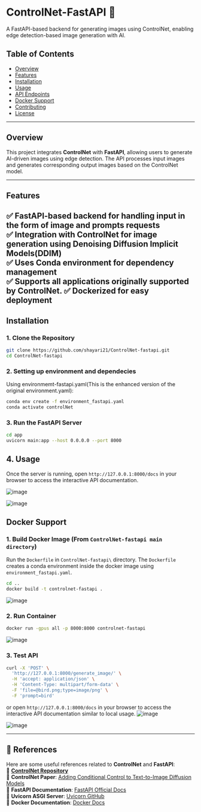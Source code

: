# ControlNet-FastAPI 🚀  

A FastAPI-based backend for generating images using ControlNet, enabling edge detection-based image generation with AI.  

## Table of Contents  
- [Overview](#overview)  
- [Features](#features)  
- [Installation](#installation)  
- [Usage](#usage)  
- [API Endpoints](#api-endpoints)  
- [Docker Support](#docker-support)  
- [Contributing](#contributing)  
- [License](#license)  

---

## Overview  

This project integrates **ControlNet** with **FastAPI**, allowing users to generate AI-driven images using edge detection. The API processes input images and generates corresponding output images based on the ControlNet model.  

---

## Features  

✅ FastAPI-based backend for handling input in the form of image and prompts requests  
✅ Integration with **ControlNet** for image generation using Denoising Diffusion Implicit Models(DDIM)  
✅ Uses **Conda environment** for dependency management  
✅ Supports all applications originally supported by ControlNet.
✅ **Dockerized** for easy deployment
---

## Installation  

### 1. Clone the Repository  

```bash
git clone https://github.com/shayari21/ControlNet-fastapi.git
cd ControlNet-fastapi
```

### 2. Setting up environment and dependecies 

Using environmemt-fastapi.yaml(This is the enhanced version of the original environment.yaml):
```bash
conda env create -f environment_fastapi.yaml
conda activate controlNet

```

### 3. Run the FastAPI Server
```bash
cd app
uvicorn main:app --host 0.0.0.0 --port 8000
```
## 4. Usage
Once the server is running, open `http://127.0.0.1:8000/docs` 
in your browser to access the interactive API documentation.

![image](https://github.com/user-attachments/assets/fb7382d3-a3fe-4bb4-b2f4-9d523840daec)

![image](https://github.com/user-attachments/assets/d4fd80cc-3d9a-4473-8e50-9c19482d200f)

## Docker Support
### 1. Build Docker Image (From `ControlNet-fastapi main directory`)
Run the `Dockerfile` in `ControlNet-fastapi\` directory. The `Dockerfile` creates a conda environment inside the docker image using `environment_fastapi.yaml`.

```bash
cd ..
docker build -t controlnet-fastapi .
```
![image](https://github.com/user-attachments/assets/d6833adb-d839-49c5-9322-c4a062308efa)

### 2. Run Container

```bash
docker run -gpus all -p 8000:8000 controlnet-fastapi
```
![image](https://github.com/user-attachments/assets/b6051afe-e4be-434c-a89c-13054d9031d2)

### 3. Test API 
```bash
curl -X 'POST' \
  'http://127.0.0.1:8000/generate_image/' \
  -H 'accept: application/json' \
  -H 'Content-Type: multipart/form-data' \
  -F 'file=@bird.png;type=image/png' \
  -F 'prompt=bird'
```
or open `http://127.0.0.1:8000/docs` in your browser to access the interactive API documentation similar to local usage.
![image](https://github.com/user-attachments/assets/211aa8b9-2ff5-4f53-ba0f-5ed960b5470e)

![image](https://github.com/user-attachments/assets/da802e45-2249-4e4f-b2b0-90c585e3e3f6)

---

## 📖 References  

Here are some useful references related to **ControlNet** and **FastAPI**:  
🔗 **[ControlNet Repository](https://github.com/lllyasviel/ControlNet)**  
🔗 **ControlNet Paper**: [Adding Conditional Control to Text-to-Image Diffusion Models](https://arxiv.org/abs/2302.05543)  
🔗 **FastAPI Documentation**: [FastAPI Official Docs](https://fastapi.tiangolo.com/)  
🔗 **Uvicorn ASGI Server**: [Uvicorn GitHub](https://github.com/encode/uvicorn)  
🔗 **Docker Documentation**: [Docker Docs](https://docs.docker.com/)  

